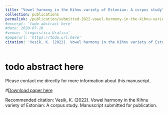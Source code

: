 ```yaml
---
title: "Vowel harmony in the Kihnu variety of Estonian: A corpus study"
collection: publications
permalink: /publication/submitted-2022-vowel-harmony-in-the-kihnu-variety-of-estonian
#excerpt: 'todo abstract here'
#date: 2020-07-10
#venue: 'Linguistica Uralica'
#paperurl: 'https://todo.url.here'
citation: 'Vesik, K. (2022). Vowel harmony in the Kihnu variety of Estonian: A corpus study. Manuscript submitted for publication.'
---
```

# todo abstract here
Please contact me directly for more information about this manuscript.

#[Download paper here](https://www.aclweb.org/anthology/2020.sigmorphon-1.16.pdf)

Recommended citation: 
Vesik, K. (2022). Vowel harmony in the Kihnu variety of Estonian: A corpus study. Manuscript submitted for publication.
